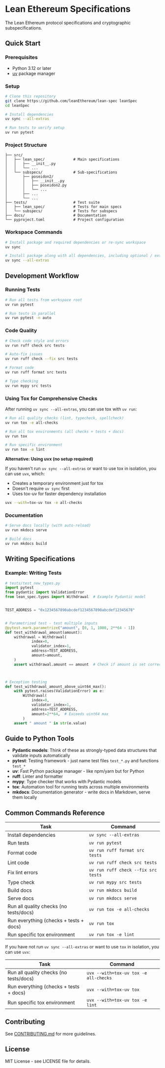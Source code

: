 # Lean Ethereum Specifications

The Lean Ethereum protocol specifications and cryptographic subspecifications.

## Quick Start

### Prerequisites

- Python 3.12 or later
- [uv](https://github.com/astral-sh/uv) package manager

### Setup

```bash
# Clone this repository
git clone https://github.com/leanEthereum/lean-spec leanSpec
cd leanSpec

# Install dependencies
uv sync --all-extras

# Run tests to verify setup
uv run pytest
```

### Project Structure

```
├── src/
│   ├── lean_spec/             # Main specifications
│   │   ├── __init__.py
│   │   └── ...
│   └── subspecs/              # Sub-specifications
│       ├── poseidon2/
│       │   ├── __init__.py
│       │   ├── poseidon2.py
│       │   └── ...
│       ├── ...
│       └── ...
├── tests/                     # Test suite
│   ├── lean_spec/             # Tests for main specs
│   └── subspecs/              # Tests for subspecs
├── docs/                      # Documentation
└── pyproject.toml             # Project configuration
```

### Workspace Commands

```bash
# Install package and required dependencies or re-sync workspace
uv sync

# Install package along with all dependencies, including optional / extras
uv sync --all-extras
```

## Development Workflow

### Running Tests

```bash
# Run all tests from workspace root
uv run pytest

# Run tests in parallel
uv run pytest -n auto
```

### Code Quality

```bash
# Check code style and errors
uv run ruff check src tests

# Auto-fix issues
uv run ruff check --fix src tests

# Format code
uv run ruff format src tests

# Type checking
uv run mypy src tests
```

### Using Tox for Comprehensive Checks

After running `uv sync --all-extras`, you can use tox with `uv run`:

```bash
# Run all quality checks (lint, typecheck, spellcheck)
uv run tox -e all-checks

# Run all tox environments (all checks + tests + docs)
uv run tox

# Run specific environment
uv run tox -e lint
```

**Alternative: Using uvx (no setup required)**

If you haven't run `uv sync --all-extras` or want to use tox in isolation, 
you can use `uvx`, which: 

* Creates a temporary environment just for tox
* Doesn't require `uv sync` first
* Uses tox-uv for faster dependency installation

```bash
uvx --with=tox-uv tox -e all-checks
```

### Documentation

```bash
# Serve docs locally (with auto-reload)
uv run mkdocs serve

# Build docs
uv run mkdocs build
```

## Writing Specifications

### Example: Writing Tests

```python
# tests/test_new_types.py
import pytest
from pydantic import ValidationError
from lean_spec.types import Withdrawal  # Example Pydantic model


TEST_ADDRESS = "0x1234567890abcdef1234567890abcdef12345678"


# Parametrized test - test multiple inputs
@pytest.mark.parametrize("amount", [0, 1, 1000, 2**64 - 1])
def test_withdrawal_amount(amount):
    withdrawal = Withdrawal(
            index=0,
            validator_index=1,
            address=TEST_ADDRESS,
            amount=amount,
    )
    assert withdrawal.amount == amount  # Check if amount is set correctly



# Exception testing
def test_withdrawal_amount_above_uint64_max():
    with pytest.raises(ValidationError) as e:
        Withdrawal(
            index=0,
            validator_index=1,
            address=TEST_ADDRESS,
            amount=2**64,  # Exceeds uint64 max
        )
    assert " amount " in str(e.value)
```

## Guide to Python Tools

- **Pydantic models**: Think of these as strongly-typed data structures that validate inputs automatically
- **pytest**: Testing framework - just name test files `test_*.py` and functions `test_*`
- **uv**: Fast Python package manager - like npm/yarn but for Python
- **ruff**: Linter and formatter
- **mypy**: Type checker that works with Pydantic models
- **tox**: Automation tool for running tests across multiple environments
- **mkdocs**: Documentation generator - write docs in Markdown, serve them locally

## Common Commands Reference

| Task                                   | Command                             |
|----------------------------------------|-------------------------------------|
| Install dependencies                   | `uv sync --all-extras`              |
| Run tests                              | `uv run pytest`                     |
| Format code                            | `uv run ruff format src tests`      |
| Lint code                              | `uv run ruff check src tests`       |
| Fix lint errors                        | `uv run ruff check --fix src tests` |
| Type check                             | `uv run mypy src tests`             |
| Build docs                             | `uv run mkdocs build`               |
| Serve docs                             | `uv run mkdocs serve`               |
| Run all quality checks (no tests/docs) | `uv run tox -e all-checks`          |
| Run everything (checks + tests + docs) | `uv run tox`                        |
| Run specific tox environment           | `uv run tox -e lint`                |

If you have not run `uv sync --all-extras` or want to use `tox` in isolation, 
you can use `uvx`:

| Task                                    | Command                               |
|-----------------------------------------|---------------------------------------|
| Run all quality checks (no tests/docs)  | `uvx --with=tox-uv tox -e all-checks` |
| Run everything (checks + tests + docs)  | `uvx --with=tox-uv tox`               |
| Run specific tox environment            | `uvx --with=tox-uv tox -e lint`       |

## Contributing

See [CONTRIBUTING.md](CONTRIBUTING.md) for more guidelines.

## License

MIT License - see LICENSE file for details.
